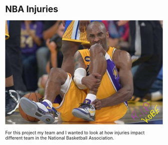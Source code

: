 # NBA Injuries
![kobe.png](Images/kobe.png)

For this project my team and I wanted to look at how injuries impact different team in the National Basketball Association.
